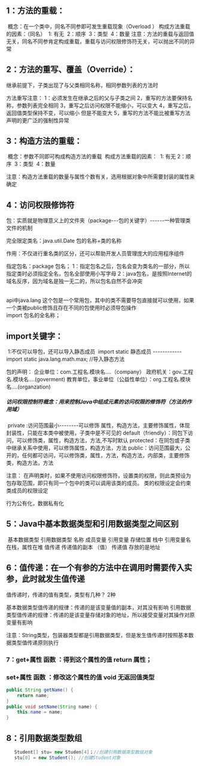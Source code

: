 ## 1：方法的重载：

​	概念：在一个类中，同名不同参即可发生重载现象（Overload   ）
​	构成方法重载的因素：（同名）
​		1: 有无
​		2：顺序
​		3：类型
​		4：数量
注意：方法的重载与返回值无关，同名不同参肯定构成重载，重载与访问权限修饰符无关，可以抛出不同的异常

## 2：方法的重写、覆盖（Override）：

继承前提下，子类出现了与父类相同名称，相同参数列表的方法时

方法重写注意：
	1：必须发生在继承之后的父与子类之间
	2，重写的方法要保持名称，参数列表完全相同
	3，重写之后访问权限不能缩小，可以变大
	4，重写之后，返回值类型保持不变，可以缩小  但是不能变大
	5，重写的方法不能比被重写方法声明的更广泛的强制性异常
	
	

## 3：构造方法的重载：

​		概念：参数不同即可构成构造方法的重载
​		构成方法重载的因素：
​		1: 有无
​		2：顺序
​		3：类型
​		4：数量

​	注意：构造方法重载的数量与属性个数有关，选用根据对象中所需要封装的属性来确定



## 4：访问权限修饰符

​	包：实质就是物理意义上的文件夹（package---包的关键字）------一种管理类文件的机制

完全限定类名：java.util.Date   包的名称+类的名称

作用：不仅进行重名类的区分，还可以帮助开发人员管理庞大的应用程序组件

指定包名：package  包名；
1：指定包名之后，包名会变为类名的一部分，所以指定类时必须指定全名，包名全部使用小写字母
2：java包名，是按照Internet的域名反序，因为域名是独一无二的，所以包名自然不会冲突


​	
api中java.lang 这个包是一个常用包，其中的类不需要导包直接就可以使用，如果一个类被public修饰且存在不同的包使用时必须导包操作   
​	import 包名的全名称；

## import关键字：

​		1:不仅可以导包，还可以导入静态成员
​	 	  import static 静态成员  ------------ import static java.lang.math.max;   //导入静态方法

包的声明：
	企业单位：com.工程名.模块名....（company）
	政府机关：gov.工程名.模块名....(goverment)
	教育单位，事业单位（公益性单位）：org.工程名.模块名....(organzation)
	



##### 访问权限控制符概念：用来控制Java中组成元素的访问权限的修饰符（方法的作用域）

​	private :访问范围最小--------可以修饰  属性，构造方法，主要修饰属性，体现封装性，只能在本类中被使用，子类中是不可见的
	default（friendly）：同包下访问，可以修饰类，属性，构造方法，方法,不写时默认
	protected：在同包或子类中继承关系中使用，可以修饰属性，构造方法，方法
	public：访问范围最大，公开的，任何都可访问，可以修饰类，属性，方法，构造方法，内部类，主要修饰类，构造方法，方法

注意：	在声明类时，如果不使用访问权限修饰符，设置类的权限，则此类预设为包存取范围，即只有同一个包中的类可以调用该类的成员。
类的权限设定会约束类成员的权限设定	

行为公有化，数据私有化

## 5：Java中基本数据类型和引用数据类型之间区别

​		基本数据类型                                 引用数据类型
名称		成员变量						引用变量
存储位置	栈中                                         	引用变量名在栈，属性在堆
值传递	传递值的副本  （值）                      传递值 存放的是地址 

## 6：值传递：在一个有参的方法中在调用时需要传入实参，此时就发生值传递

值传递时，传递的值有类型，类型有几种？  2种

基本数据类型值传递的规律：传递的是该变量值的副本，对其没有影响
引用数据类型值传递的规律：传递的是该变量存储对象的地址，所以接受变量对其操作对原变量有影响

注意：String类型，包装器类型都是引用数据类型，但是发生值传递时按照基本数据类型值传递原则执行

### 7：get+属性 函数 ：得到这个属性的值   return 属性；

###    set+属性 函数 ：修改这个属性的值    void  无返回值类型

```java
public String getName() {
	return name;
}
public void setName(String name) {
	this.name = name;
}
```



## 8：引用数据类型数组

```java
​	Student[] stu= new Studen[4]；//创建引用数据类型数组对象
​	stu[0] = new Student();	//创建Student对象
```







